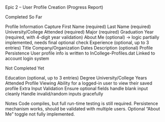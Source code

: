Epic 2 – User Profile Creation (Progress Report)

Completed So Far

Profile Information Capture
First Name (required)
Last Name (required)
University/College Attended (required)
Major (required)
Graduation Year (required, with 4-digit year validation)
About Me (optional) → logic partially implemented, needs final optional check
Experience (optional, up to 3 entries)
Title
Company/Organization
Dates
Description (optional)
Profile Persistence
User profile info is written to InCollege-Profiles.dat
Linked to account login system

Not Completed Yet

Education (optional, up to 3 entries)
Degree
University/College
Years Attended
Profile Viewing
Ability for a logged-in user to view their saved profile
Extra Input Validation
Ensure optional fields handle blank input cleanly
Handle invalid/random inputs gracefully

Notes
Code compiles, but full run-time testing is still required.
Persistence mechanism works, should be validated with multiple users.
Optional “About Me” toggle not fully implemented.
